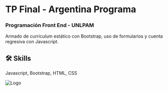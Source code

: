
# TP Final - Argentina Programa

### Programación Front End - UNLPAM

Armado de currículum estático con Bootstrap, uso de formularios y cuenta regresiva con Javascript.

## 🛠 Skills
Javascript, Bootstrap, HTML, CSS


![Logo](https://argentinaprograma.inti.gob.ar/pluginfile.php/1/theme_moove/sliderimage1/1676134779/banner-ok-argentina-programa.jpg)

